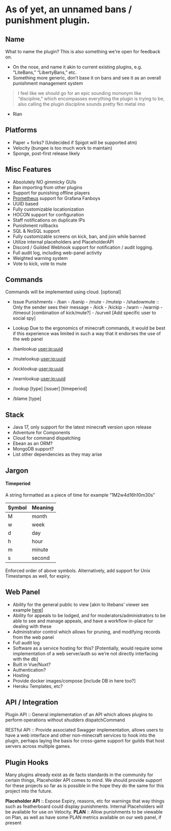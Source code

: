 # As of yet, an unnamed bans / punishment plugin.

## Name

What to name the plugin? This is also something we're open for feedback on. 

-   On the nose, and name it akin to current existing plugins, e.g. “LiteBans,” “LibertyBans,” etc.
-   Something more generic, don’t base it on bans and see it as an overall punishment management system

>  I feel like we should go for an epic sounding mononym like “discipline,” which encompasses everything the plugin is trying to be, also calling the plugin discipline sounds pretty fkn metal imo
- Rian

## Platforms
-   Paper + forks? (Undecided if Spigot will be supported atm)
-   Velocity (bungee is too much work to maintain)
-   Sponge, post-first release likely
    
## Misc Features
-   Absolutely NO gimmicky GUIs
-   Ban importing from other plugins
-   Support for punishing offline players
-   [Prometheus](https://prometheus.io/) support for Grafana Fanboys
-   UUID based
-   Fully customizable locationization
-   HOCON support for configuration
-   Staff notifications on duplicate IPs
-   Punishment rollbacks
-   SQL & NoSQL support 
-   Fully customizable screens on kick, ban, and join while banned
-   Utilize internal placeholders and PlaceholderAPI
-   Discord / Guilded Webhook support for notification / audit logging. 
-   Full audit log, including web-panel activity
-   Weighted warning system
-   Vote to kick, vote to mute

## Commands
Commands will be implemented using cloud.
<required> [optional]

-   Issue Punishments
		-   /ban 
		-   /banip
		-   /mute
		-   /muteip
		-   /shadowmute :: Only the sender sees their message
		-   /kick
		-   /kickip
		-   /warn
		-   /warnip
		-   /timeout [combination of kick/mute?]
		-   /surveil [Add specific user to social spy]
-   Lookup
Due to the ergonomics of minecraft commands, it would be best if this experience was limited in such a way that it endorses the use of the web panel

-   /banlookup <user:ip:uuid> 
-   /mutelookup <user:ip:uuid>
-   /kicklookup <user:ip:uuid>
-   /warnlookup <user:ip:uuid>
-   /lookup [type] [issuer] [timeperiod] 
-   /blame <issuer> [type]

## Stack

-   Java 17, only support for the latest minecraft version upon release	
-   Adventure for Components
-   Cloud for command dispatching 
-   Ebean as an ORM?
-   MongoDB support?
-   List other dependencies as they may arise
    
## Jargon

####  Timeperiod
A string formatted as a piece of time for example “1M2w4d16h10m30s” 

| Symbol | Meaning |
| --------|----------|
| M | month|
|w| week|
| d | day|
|h| hour|
|m| minute|
|s| second|
Enforced order of above symbols. 
Alternatively, add support for Unix Timestamps as well, for expiry. 

## Web Panel

-   Ability for the general public to view [akin to litebans’ viewer see example [here](https://www.roxbot.com/bans/bans.php)]
-   Ability for appeals to be lodged, and for moderators/administrators to be able to see and manage appeals, and have a workflow in-place for dealing with these
-   Administrator control which allows for pruning, and modifying records from the web panel
-   Full audit log
-   Software as a service hosting for this? [Potentially, would require some implementation of a web server/auth so we’re not directly interfacing with the db]
-   Built in Vue/Nuxt? 
-   Authentication? 
-   Hosting
-   Provide docker images/compose [include DB in here too?]
-   Heroku Templates, etc?

## API / Integration

Plugin API :: General implementation of an API which allows plugins to perform operations without *shudders* dispatchCommand 

RESTful API :: Provide associated Swagger implementation, allows users to have a web interface and other non-minecraft services to hook into the plugin, perhaps laying the basis for cross-game support for guilds that host servers across multiple games. 

## Plugin Hooks

Many plugins already exist as de facto standards in the community for certain things, Placeholder API comes to mind. We should provide support for these projects so far as is possible in the hope they do the same for this project into the future.

**Placeholder API** :: Expose Expiry, reasons, etc for warnings that way things such as featherboard could display punishments. Internal Placeholders will be available for use on Velocity.
**PLAN** :: Allow punishments to be viewable on Plan, as well as have some PLAN metrics available on our web panel, if present
